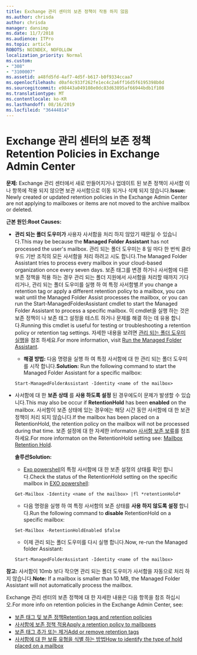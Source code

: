```yaml
---
title: Exchange 관리 센터의 보존 정책이 작동 하지 않음
ms.author: chrisda
author: chrisda
manager: dansimp
ms.date: 11/7/2018
ms.audience: ITPro
ms.topic: article
ROBOTS: NOINDEX, NOFOLLOW
localization_priority: Normal
ms.custom:
- "308"
- "3100007"
ms.assetid: a48fd5fd-4af7-4d5f-b617-b0f9334ccaa7
ms.openlocfilehash: d0af4c933f262fe1ec4c2a6ff16d5f6195398b0d
ms.sourcegitcommit: e98443a049108e0dc83d63895af66944bdb1f108
ms.translationtype: MT
ms.contentlocale: ko-KR
ms.lasthandoff: 08/16/2019
ms.locfileid: "36444814"
---
```

# <a name="retention-policies-in-exchange-admin-center"></a><span data-ttu-id="18065-102">Exchange 관리 센터의 보존 정책</span><span class="sxs-lookup"><span data-stu-id="18065-102">Retention Policies in Exchange Admin Center</span></span>

 <span data-ttu-id="18065-103">**문제:** Exchange 관리 센터에서 새로 만들어지거나 업데이트 된 보존 정책이 사서함 이나 항목에 적용 되지 않으면 보관 사서함으로 이동 되거나 삭제 되지 않습니다.</span><span class="sxs-lookup"><span data-stu-id="18065-103">**Issue:** Newly created or updated retention policies in the Exchange Admin Center are not applying to mailboxes or items are not moved to the archive mailbox or deleted.</span></span> 
  
 <span data-ttu-id="18065-104">**근본 원인:**</span><span class="sxs-lookup"><span data-stu-id="18065-104">**Root Causes:**</span></span>
  
- <span data-ttu-id="18065-105">**관리 되는 폴더 도우미가** 사용자 사서함을 처리 하지 않았기 때문일 수 있습니다.</span><span class="sxs-lookup"><span data-stu-id="18065-105">This may be because the **Managed Folder Assistant** has not processed the user's mailbox.</span></span> <span data-ttu-id="18065-106">관리 되는 폴더 도우미는 8 일 마다 한 번씩 클라우드 기반 조직의 모든 사서함을 처리 하려고 시도 합니다.</span><span class="sxs-lookup"><span data-stu-id="18065-106">The Managed Folder Assistant tries to process every mailbox in your cloud-based organization once every seven days.</span></span> <span data-ttu-id="18065-107">보존 태그를 변경 하거나 사서함에 다른 보존 정책을 적용 하는 경우 관리 되는 폴더 지원에서 사서함을 처리할 때까지 기다리거나, 관리 되는 폴더 도우미를 실행 하 여 특정 사서함별.</span><span class="sxs-lookup"><span data-stu-id="18065-107">If you change a retention tag or apply a different retention policy to a mailbox, you can wait until the Managed Folder Assist processes the mailbox, or you can run the Start-ManagedFolderAssistant cmdlet to start the Managed Folder Assistant to process a specific mailbox.</span></span> <span data-ttu-id="18065-108">이 cmdlet을 실행 하는 것은 보존 정책이 나 보존 태그 설정을 테스트 하거나 문제를 해결 하는 데 유용 합니다.</span><span class="sxs-lookup"><span data-stu-id="18065-108">Running this cmdlet is useful for testing or troubleshooting a retention policy or retention tag settings.</span></span> <span data-ttu-id="18065-109">자세한 내용을 보려면 [관리 되는 폴더 도우미 실행](https://msdn.microsoft.com/library/gg271153%28v=exchsrvcs.149%29.aspx#managedfolderassist)을 참조 하세요.</span><span class="sxs-lookup"><span data-stu-id="18065-109">For more information, visit [Run the Managed Folder Assistant](https://msdn.microsoft.com/library/gg271153%28v=exchsrvcs.149%29.aspx#managedfolderassist).</span></span>
    
  - <span data-ttu-id="18065-110">**해결 방법:** 다음 명령을 실행 하 여 특정 사서함에 대 한 관리 되는 폴더 도우미를 시작 합니다.</span><span class="sxs-lookup"><span data-stu-id="18065-110">**Solution:** Run the following command to start the Managed Folder Assistant for a specific mailbox:</span></span>
    
  ```
  Start-ManagedFolderAssistant -Identity <name of the mailbox>
  ```

- <span data-ttu-id="18065-111">사서함에 대 한 **보존 상태** 를 **사용 하도록 설정** 된 경우에도이 문제가 발생할 수 있습니다.</span><span class="sxs-lookup"><span data-stu-id="18065-111">This may also be occur if **RetentionHold** has been **enabled** on the mailbox.</span></span> <span data-ttu-id="18065-112">사서함이 보존 상태에 있는 경우에는 해당 시간 동안 사서함에 대 한 보관 정책이 처리 되지 않습니다.</span><span class="sxs-lookup"><span data-stu-id="18065-112">If the mailbox has been placed on a RetentionHold, the retention policy on the mailbox will not be processed during that time.</span></span> <span data-ttu-id="18065-113">보존 설정에 대 한 자세한 informaton [사서함 보존 보류](https://docs.microsoft.com/exchange/security-and-compliance/messaging-records-management/mailbox-retention-hold)를 참조 하세요.</span><span class="sxs-lookup"><span data-stu-id="18065-113">For more informaton on the RetentionHold setting see: [Mailbox Retention Hold](https://docs.microsoft.com/exchange/security-and-compliance/messaging-records-management/mailbox-retention-hold).</span></span>
    
    <span data-ttu-id="18065-114">**솔루션**</span><span class="sxs-lookup"><span data-stu-id="18065-114">**Solution:**</span></span>
    
  - <span data-ttu-id="18065-115">[Exo powershell](https://docs.microsoft.com/powershell/exchange/exchange-online/connect-to-exchange-online-powershell/connect-to-exchange-online-powershell?view=exchange-ps)의 특정 사서함에 대 한 보존 설정의 상태를 확인 합니다.</span><span class="sxs-lookup"><span data-stu-id="18065-115">Check the status of the RetentionHold setting on the specific mailbox in [EXO powershell](https://docs.microsoft.com/powershell/exchange/exchange-online/connect-to-exchange-online-powershell/connect-to-exchange-online-powershell?view=exchange-ps):</span></span>
    
  ```
  Get-Mailbox -Identity <name of the mailbox> |fl *retentionHold*
  ```

  - <span data-ttu-id="18065-116">다음 명령을 실행 하 여 특정 사서함의 보존 상태를 **사용 하지 않도록 설정** 합니다.</span><span class="sxs-lookup"><span data-stu-id="18065-116">Run the following command to **disable** RetentionHold on a specific mailbox:</span></span>
    
  ```
  Set-Mailbox -RetentionHoldEnabled $false
  ```

  - <span data-ttu-id="18065-117">이제 관리 되는 폴더 도우미를 다시 실행 합니다.</span><span class="sxs-lookup"><span data-stu-id="18065-117">Now, re-run the Managed folder Assistant:</span></span>
    
  ```
  Start-ManagedFolderAssistant -Identity <name of the mailbox>
  ```

 <span data-ttu-id="18065-118">**참고:** 사서함이 10mb 보다 작으면 관리 되는 폴더 도우미가 사서함을 자동으로 처리 하지 않습니다.</span><span class="sxs-lookup"><span data-stu-id="18065-118">**Note:** If a mailbox is smaller than 10 MB, the Managed Folder Assistant will not automatically process the mailbox.</span></span>
 
<span data-ttu-id="18065-119">Exchange 관리 센터의 보존 정책에 대 한 자세한 내용은 다음 항목을 참조 하십시오.</span><span class="sxs-lookup"><span data-stu-id="18065-119">For more info on retention policies in the Exchange Admin Center, see:</span></span>
- [<span data-ttu-id="18065-120">보존 태그 및 보존 정책</span><span class="sxs-lookup"><span data-stu-id="18065-120">Retention tags and retention policies</span></span>](https://docs.microsoft.com/en-us/exchange/security-and-compliance/messaging-records-management/retention-tags-and-policies)
- [<span data-ttu-id="18065-121">사서함에 보존 정책 적용</span><span class="sxs-lookup"><span data-stu-id="18065-121">Apply a retention policy to mailboxes</span></span>](https://docs.microsoft.com/en-us/exchange/security-and-compliance/messaging-records-management/apply-retention-policy)
- [<span data-ttu-id="18065-122">보존 태그 추가 또는 제거</span><span class="sxs-lookup"><span data-stu-id="18065-122">Add or remove retention tags</span></span>](https://docs.microsoft.com/en-us/exchange/security-and-compliance/messaging-records-management/add-or-remove-retention-tags)
- [<span data-ttu-id="18065-123">사서함에 대 한 보류 유형을 식별 하는 방법</span><span class="sxs-lookup"><span data-stu-id="18065-123">How to identify the type of hold placed on a mailbox</span></span>](https://docs.microsoft.com/en-us/office365/securitycompliance/identify-a-hold-on-an-exchange-online-mailbox)
